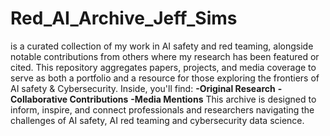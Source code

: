 # Red_AI_Archive_Jeff_Sims
is a curated collection of my work in AI safety and red teaming, alongside notable contributions from others where my research has been featured or cited. This repository aggregates papers, projects, and media coverage to serve as both a portfolio and a resource for those exploring the frontiers of AI safety & Cybersecurity.
Inside, you'll find:
**-Original Research**
**-Collaborative Contributions**
**-Media Mentions**
This archive is designed to inform, inspire, and connect professionals and researchers navigating the challenges of AI safety, AI red teaming and cybersecurity data science. 

